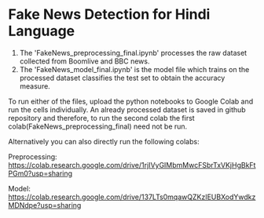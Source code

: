 Fake News Detection for Hindi Language
======================================

  1. The 'FakeNews_preprocessing_final.ipynb' processes the raw dataset collected from Boomlive and BBC news.
  2. The 'FakeNews_model_final.ipynb' is the model file which trains on the processed dataset classifies the test set to obtain the accuracy measure.

To run either of the files, upload the python notebooks to Google Colab and run the cells individually. An already processed dataset is saved in github repository and therefore, to run the second colab the first colab(FakeNews_preprocessing_final) need not be run.

Alternatively you can also directly run the following colabs:

Preprocessing: https://colab.research.google.com/drive/1rjIVyGIMbmMwcFSbrTxVKjHgBkFtPGm0?usp=sharing

Model: https://colab.research.google.com/drive/137LTs0mqawQZKzIEUBXodYwdkzMDNdpe?usp=sharing
